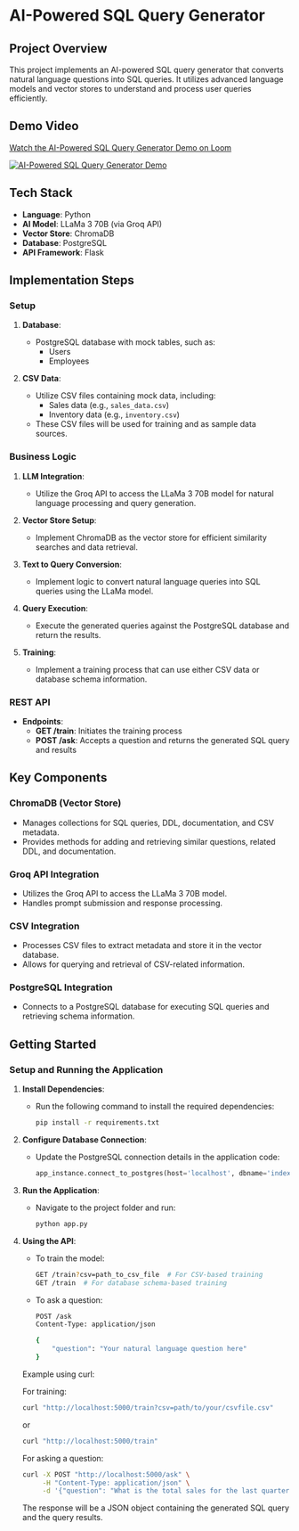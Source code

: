 # AI-Powered SQL Query Generator

## Project Overview
This project implements an AI-powered SQL query generator that converts natural language questions into SQL queries. It utilizes advanced language models and vector stores to understand and process user queries efficiently.

## Demo Video

[Watch the AI-Powered SQL Query Generator Demo on Loom](https://www.dropbox.com/scl/fi/n6z3gy7h2pu26wkkcxtjd/Text-to-SQL.mp4?rlkey=a69gegnqrecbghqniqc76lo2g&st=h5i6kj0c&dl=0)

[![AI-Powered SQL Query Generator Demo](https://path-to-your-thumbnail-image.jpg)](https://www.dropbox.com/scl/fi/n6z3gy7h2pu26wkkcxtjd/Text-to-SQL.mp4?rlkey=a69gegnqrecbghqniqc76lo2g&st=h5i6kj0c&dl=0)


## Tech Stack
- **Language**: Python
- **AI Model**: LLaMa 3 70B (via Groq API)
- **Vector Store**: ChromaDB
- **Database**: PostgreSQL
- **API Framework**: Flask

## Implementation Steps

### Setup
1. **Database**: 
   - PostgreSQL database with mock tables, such as:
     - Users
     - Employees

2. **CSV Data**: 
   - Utilize CSV files containing mock data, including:
     - Sales data (e.g., `sales_data.csv`)
     - Inventory data (e.g., `inventory.csv`)
   - These CSV files will be used for training and as sample data sources.

### Business Logic
1. **LLM Integration**: 
   - Utilize the Groq API to access the LLaMa 3 70B model for natural language processing and query generation.

2. **Vector Store Setup**: 
   - Implement ChromaDB as the vector store for efficient similarity searches and data retrieval.

3. **Text to Query Conversion**: 
   - Implement logic to convert natural language queries into SQL queries using the LLaMa model.

4. **Query Execution**: 
   - Execute the generated queries against the PostgreSQL database and return the results.

5. **Training**: 
   - Implement a training process that can use either CSV data or database schema information.

### REST API
- **Endpoints**: 
  - **GET /train**: Initiates the training process
  - **POST /ask**: Accepts a question and returns the generated SQL query and results

## Key Components

### ChromaDB (Vector Store)
- Manages collections for SQL queries, DDL, documentation, and CSV metadata.
- Provides methods for adding and retrieving similar questions, related DDL, and documentation.

### Groq API Integration
- Utilizes the Groq API to access the LLaMa 3 70B model.
- Handles prompt submission and response processing.

### CSV Integration
- Processes CSV files to extract metadata and store it in the vector database.
- Allows for querying and retrieval of CSV-related information.

### PostgreSQL Integration
- Connects to a PostgreSQL database for executing SQL queries and retrieving schema information.

## Getting Started
### Setup and Running the Application

1. **Install Dependencies**:
   - Run the following command to install the required dependencies:
     ```bash
     pip install -r requirements.txt
     ```

2. **Configure Database Connection**:
   - Update the PostgreSQL connection details in the application code:
     ```python
     app_instance.connect_to_postgres(host='localhost', dbname='indexer', user='postgres', password='your_password', port='5432')
     ```

3. **Run the Application**:
   - Navigate to the project folder and run:
     ```bash
     python app.py
     ```

4. **Using the API**:
   - To train the model:
     ```bash
     GET /train?csv=path_to_csv_file  # For CSV-based training
     GET /train  # For database schema-based training
     ```
   - To ask a question:
     ```bash
     POST /ask
     Content-Type: application/json
     
     {
         "question": "Your natural language question here"
     }
     ```

   Example using curl:

   For training:
   ```bash
   curl "http://localhost:5000/train?csv=path/to/your/csvfile.csv"
   ```
   or
   ```bash
   curl "http://localhost:5000/train"
   ```

   For asking a question:
   ```bash
   curl -X POST "http://localhost:5000/ask" \
        -H "Content-Type: application/json" \
        -d '{"question": "What is the total sales for the last quarter?"}'
   ```

   The response will be a JSON object containing the generated SQL query and the query results.
